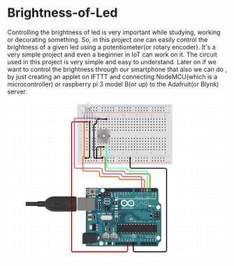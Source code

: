 # Brightness-of-Led
Controlling the brightness of led is very important while studying, working or decorating something. 
So, in this project one can easily control the brightness of a given led using a potentiometer(or rotary encoder).
It's a very simple project and even a beginner in IoT can work on it.
The circuit used in this project is very simple and easy to understand.
Later on if we want to control the brightness through our smartphone that also we can do , by just creating an applet on IFTTT and connecting NodeMCU(which is a microcontroller) or raspberry pi 3 model B(or up) to the Adafruit(or Blynk) server.
![Image of circuit](circuit_diagram.PNG)
